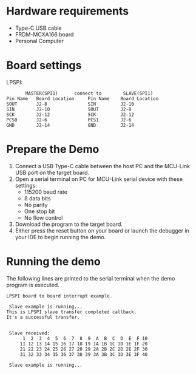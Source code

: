 Hardware requirements
=====================
- Type-C USB cable
- FRDM-MCXA166 board
- Personal Computer

Board settings
==============

LPSPI:
~~~~~~~~~~~~~~~~~~~~~~~~~~~~~~~~~~~~~~~~~~~~~~~~~~~~~~
       MASTER(SPI1)      connect to        SLAVE(SPI1)
Pin Name   Board Location     Pin Name    Board Location
SOUT       J2-8               SIN         J2-10
SIN        J2-10              SOUT        J2-8
SCK        J2-12              SCK         J2-12
PCS0       J2-6               PCS1        J2-6
GND        J2-14              GND         J2-14
~~~~~~~~~~~~~~~~~~~~~~~~~~~~~~~~~~~~~~~~~~~~~~~~~~~~~~

Prepare the Demo
================
1. Connect a USB Type-C cable between the host PC and the MCU-Link USB port on the target board.
2. Open a serial terminal on PC for MCU-Link serial device with these settings:
    - 115200 baud rate
    - 8 data bits
    - No parity
    - One stop bit
    - No flow control
3. Download the program to the target board.
4. Either press the reset button on your board or launch the debugger in your IDE to begin running
   the demo.

Running the demo
================
The following lines are printed to the serial terminal when the demo program is executed.
~~~~~~~~~~~~~~~~~~~~~~~~~~~~~~~~~~~~~~~~~~~~~~~~~~~~~~~
LPSPI board to board interrupt example.

 Slave example is running...
This is LPSPI slave transfer completed callback.
It's a successful transfer.


 Slave received:
      1  2  3  4  5  6  7  8  9  A  B  C  D  E  F 10
     11 12 13 14 15 16 17 18 19 1A 1B 1C 1D 1E 1F 20
     21 22 23 24 25 26 27 28 29 2A 2B 2C 2D 2E 2F 30
     31 32 33 34 35 36 37 38 39 3A 3B 3C 3D 3E 3F 40

 Slave example is running...
~~~~~~~~~~~~~~~~~~~~~~~~~~~~~~~~~~~~~~~~~~~~~~~~~~~~~~~

